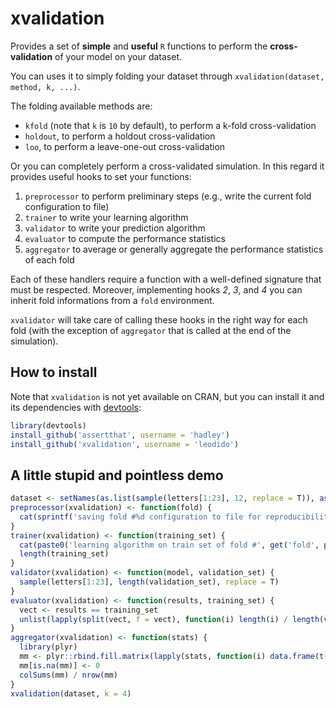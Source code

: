 xvalidation
===========

Provides a set of **simple** and **useful** `R` functions to perform the **cross-validation** of your model on your dataset.

You can uses it to simply folding your dataset through `xvalidation(dataset, method, k, ...)`.

The folding available methods are:

* `kfold` (note that `k` is `10` by default), to perform a k-fold cross-validation
* `holdout`, to perform a holdout cross-validation
* `loo`, to perform a leave-one-out cross-validation

Or you can completely perform a cross-validated simulation. In this regard it provides useful hooks to set your functions:

1. `preprocessor` to perform preliminary steps (e.g., write the current fold configuration to file)
2. `trainer` to write your learning algorithm
3. `validator` to write your prediction algorithm
4. `evaluator` to compute the performance statistics
5. `aggregator` to average or generally aggregate the performance statistics of each fold

Each of these handlers require a function with a well-defined signature that must be respected. Moreover, implementing hooks *2*, *3*, and *4* you can inherit fold informations from a `fold` environment.

`xvalidator` will take care of calling these hooks in the right way for each fold (with the exception of `aggregator` that is called at the end of the simulation).

## How to install

Note that `xvalidation` is not yet available on CRAN, but you can install it and its dependencies with [devtools](https://github.com/hadley/devtools):

```R
library(devtools)
install_github('assertthat', username = 'hadley')
install_github('xvalidation', username = 'leodido')
```

## A little stupid and pointless demo

```R
dataset <- setNames(as.list(sample(letters[1:23], 12, replace = T)), as.character(1:12L))
preprocessor(xvalidation) <- function(fold) {
  cat(sprintf('saving fold #%d configuration to file for reproducibility ...\n', fold$id))
}
trainer(xvalidation) <- function(training_set) {
  cat(paste0('learning algorithm on train set of fold #', get('fold', parent.frame())$id), ' ...\n')
  length(training_set)
}
validator(xvalidation) <- function(model, validation_set) {
  sample(letters[1:23], length(validation_set), replace = T)
}
evaluator(xvalidation) <- function(results, training_set) {
  vect <- results == training_set
  unlist(lapply(split(vect, f = vect), function(i) length(i) / length(vect)))
}
aggregator(xvalidation) <- function(stats) {
  library(plyr)
  mm <- plyr::rbind.fill.matrix(lapply(stats, function(i) data.frame(t(i))))
  mm[is.na(mm)] <- 0
  colSums(mm) / nrow(mm)
}
xvalidation(dataset, k = 4)
```
